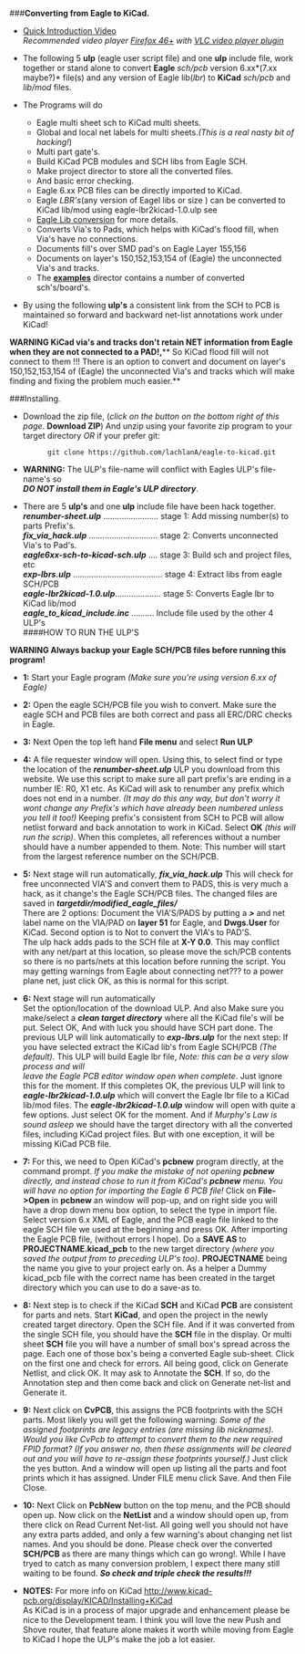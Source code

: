 ###**Converting from Eagle to KiCad.**
*    [Quick Introduction Video](http://cosmosc.com/video/testtital.mp4)  
     *Recommended video player [Firefox 46+](https://www.mozilla.org/en-US/firefox/desktop/) with [VLC video player plugin](http://www.videolan.org/vlc/)*  


* The following 5 **ulp** (eagle user script file) and one **ulp** include file, work together or stand alone to convert **Eagle** *sch/pcb* version 6.xx*(7.xx maybe?)* file(s) and any version of Eagle lib(*lbr*) to **KiCad** *sch/pcb* and *lib/mod* files.  

* The Programs will do
	* Eagle multi sheet sch to KiCad  multi sheets.  
	* Global and local net labels for multi sheets.*(This is a real nasty bit of hacking!*)  
	* Multi part gate's.  
	* Build KiCad PCB modules and SCH libs from Eagle SCH.  
	* Make project director to store all the converted files.  
	* And basic error checking.  
	* Eagle 6.xx PCB files can be directly imported to KiCad.  
	* Eagle *LBR's*(any version of Eagel libs or size ) can be converted to KiCad lib/mod using eagle-lbr2kicad-1.0.ulp see  
	* [Eagle Lib conversion]( https://github.com/lachlanA/eagle-to-kicad-libs) for more details.  
	* Converts Via's to Pads, which helps with KiCad's flood fill, when Via's have no connections.  
	* Documents fill's over SMD pad's on Eagle Layer 155,156  
	* Documents on layer's 150,152,153,154 of (Eagle) the unconnected Via's and tracks.  
	* The **[examples](https://github.com/lachlanA/eagle-to-kicad/tree/master/examples)** director contains a number of converted sch's/board's.  

* By using the following **ulp's**  a consistent link from the SCH to PCB is maintained so forward and backward net-list annotations work under KiCad!  

**WARNING KiCad via's and tracks don't retain NET information from Eagle when they are not connected to a PAD!,**** So KiCad flood fill will not connect to them !!! There is an option to convert and document on layer's 150,152,153,154 of (Eagle) the unconnected Via's and tracks which will make finding and fixing the problem much easier.**  


###Installing.
* Download the zip file, (*click on the button on the bottom right of this page*. **Download ZIP**) And unzip using your favorite zip program to your target directory *OR* if your prefer git:

			git clone https://github.com/lachlanA/eagle-to-kicad.git  

* **WARNING:**  The ULP's file-name will conflict with Eagles ULP's file-name's so  
  ***DO NOT install them in Eagle's ULP directory***.  

* There are 5 **ulp's** and one **ulp** include file have been hack together.  
***renumber-sheet.ulp*** ........................   stage 1: Add missing number(s) to parts Prefix's.  
***fix_via_hack.ulp*** ..............................   stage 2: Converts unconnected Via's to Pad's.  
***eagle6xx-sch-to-kicad-sch.ulp*** ....    stage 3: Build sch and project files, etc  
***exp-lbrs.ulp*** .......................................   stage 4: Extract libs from eagle SCH/PCB  
***eagle-lbr2kicad-1.0.ulp***....................  stage 5: Converts Eagle lbr to KiCad lib/mod  
***eagle_to_kicad_include.inc*** ..........  Include file used by the other 4 ULP's  
####HOW TO RUN THE ULP'S 
 
 **WARNING Always backup your Eagle SCH/PCB files before running this program!**  
 
* **1:** Start your Eagle program *(Make sure you're using  version 6.xx of Eagle)*

* **2:** Open the eagle SCH/PCB  file you wish to convert. Make sure the eagle SCH and PCB files are both correct and pass all ERC/DRC checks in Eagle.  

* **3:** Next Open the top left hand  **File menu** and select  **Run ULP**  

* **4:** A file requester window will open.  Using this, to select find or type the location of the ***renumber-sheet.ulp*** ULP you download from this website. We use this script to make sure all part prefix's are ending in a number  IE:   R0,  X1   etc. As KiCad will ask to renumber any prefix which does not end in a number. *(It may do this any way, but don't worry it wont change any Prefix's which have already been numbered unless you tell it too!)*  Keeping prefix's consistent from SCH to PCB will allow netlist forward and back annotation to work in KiCad. Select **OK** *(this will run the scrip)*.  When this completes, all references without a number should have a number appended to them. Note: This number will start from the largest reference number on the SCH/PCB.

* **5:** Next stage will run automatically, ***fix_via_hack.ulp*** This will check for free unconnected VIA'S and convert them to PADS,  this is very much a hack, as it change's the Eagle SCH/PCB files.  The changed files are saved in ***targetdir/modified_eagle_files/***  
There are 2 options: Document the VIA'S/PADS by putting a ***>*** and net label name on the VIA/PAD on **layer 51** for Eagle, and **Dwgs.User** for KiCad. Second option is to Not to convert the VIA's to PAD'S.  
The ulp hack adds pads to the SCH file at **X-Y 0.0**. This may conflict with any net/part at this location, so please move the sch/PCB contents so there is no parts/nets at this location before running the script.
You may getting warnings from Eagle about connecting net??? to a power plane net, just click OK, as this is normal for this script.

* **6:** Next stage will run automatically  
Set the option/location of the download ULP. And also Make sure you make/select a ***clean target directory*** where all the KiCad file's will be put. Select OK, And with luck you should have SCH part done.   The previous ULP will link automatically to ***exp-lbrs.ulp*** for the  next step: If you have selected extract the KiCad lib's from Eagle SCH/PCB *(The default).* This  ULP will build  Eagle lbr file,  *Note: this can be a very slow process and will  
leave the Eagle PCB editor window open when complete*. Just ignore this for the moment. If this completes OK, the previous ULP will link to ***eagle-lbr2kicad-1.0.ulp*** which will convert the Eagle lbr file to a KiCad lib/mod files.  The ***eagle-lbr2kicad-1.0.ulp*** window will open with quite a few options. Just select OK for the moment.  And if *Murphy's Law  is sound asleep* we should have the target directory with all the converted files, including KiCad project files. But with one exception, it will be missing KiCad PCB file.

* **7:** For this, we need to Open KiCad's **pcbnew** program directly,  at the command prompt.
 *If you make the mistake of not opening **pcbnew** directly, and instead chose to run it from KiCad's **pcbnew**  menu. You will have no option for importing the Eagle 6 PCB file!*  Click on **File->Open** in **pcbnew** an window will pop-up, and on right side you will have a drop down menu box option, to select the type in import file. Select version 6.x  XML  of Eagle, and the PCB eagle file linked to the eagle SCH file we used at the beginning and press OK. After importing the Eagle PCB file, (without errors I hope). Do a **SAVE AS** to **PROJECTNAME.kicad_pcb** to the new target directory *(where you saved the output from to preceding ULP's too).* **PROJECTNAME** being the name you give to your project early on. As a helper a Dummy kicad_pcb file with the correct name has been created in the target directory which you can use to do a save-as to.

* **8:** Next step is to check if the KiCad **SCH** and KiCad **PCB** are consistent for parts and nets.
Start **KiCad**, and open the project in the newly created target directory. Open the SCH file. And if it was converted from the single SCH file, you should have the **SCH** file in the display. Or multi sheet **SCH** file you will have a number of small box's spread across the page. Each one of those box's being a converted Eagle sub-sheet. Click on the first one and check for errors. All being good, click on Generate Netlist, and click OK. It may ask to Annotate the **SCH**. If so, do the Annotation step and then come back and click on Generate net-list and Generate it.

* **9:** Next click on **CvPCB**, this assigns the PCB footprints with the SCH parts. Most likely you will get the
following warning: *Some of the assigned footprints are legacy entries (are missing lib nicknames). Would you like CvPcb to attempt to convert them to the new required FPID format? (If you answer no, then these assignments will be cleared out and you will have to re-assign these footprints yourself.)* Just click the yes button. And a window will open up listing all the parts and foot prints which it has assigned. Under FILE menu click Save. And then File Close.

* **10:** Next Click on **PcbNew** button on the top menu, and the PCB should open up.
Now click on the **NetList** and a window should open up, from there click on Read Current Net-list. All going well you should not have any extra parts added, and only a few warning's about changing net list names.  And you should be done.  Please check over the converted **SCH/PCB** as there are many things which can go wrong!.  While I have tryed to catch as many conversion problem, I expect there many still waiting to be found. ***So check and triple check the results!!!***

* **NOTES:**   For more info on KiCad  http://www.kicad-pcb.org/display/KICAD/Installing+KiCad  
As KiCad is in a process of major upgrade and enhancement  please be nice to the Development team.  I think you  will love the new Push and Shove router, that feature alone makes it worth while moving from Eagle to KiCad I hope the ULP's  make the job a lot easier.




  

